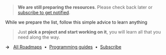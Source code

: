 > **We are still preparing the resources**. Please check back later or [subscribe to get notified](/signup).

While we prepare the list, follow this simple advice to learn anything
 
> Just **pick a project and start working on it**, you will learn all that you need along the way.

**&rarr;** &nbsp; [All Roadmaps](/roadmaps) &nbsp;&bull;&nbsp; [Programming guides](/guides) &nbsp;&bull;&nbsp; [Subscribe](/signup)
